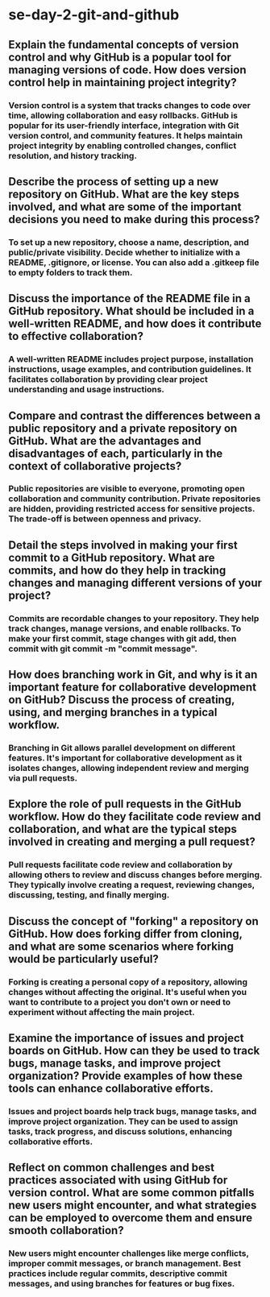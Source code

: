 # se-day-2-git-and-github
## Explain the fundamental concepts of version control and why GitHub is a popular tool for managing versions of code. How does version control help in maintaining project integrity?
### Version control is a system that tracks changes to code over time, allowing collaboration and easy rollbacks. GitHub is popular for its user-friendly interface, integration with Git version control, and community features. It helps maintain project integrity by enabling controlled changes, conflict resolution, and history tracking.

## Describe the process of setting up a new repository on GitHub. What are the key steps involved, and what are some of the important decisions you need to make during this process?
### To set up a new repository, choose a name, description, and public/private visibility. Decide whether to initialize with a README, .gitignore, or license. You can also add a .gitkeep file to empty folders to track them.

## Discuss the importance of the README file in a GitHub repository. What should be included in a well-written README, and how does it contribute to effective collaboration?
### A well-written README includes project purpose, installation instructions, usage examples, and contribution guidelines. It facilitates collaboration by providing clear project understanding and usage instructions.

## Compare and contrast the differences between a public repository and a private repository on GitHub. What are the advantages and disadvantages of each, particularly in the context of collaborative projects?
### Public repositories are visible to everyone, promoting open collaboration and community contribution. Private repositories are hidden, providing restricted access for sensitive projects. The trade-off is between openness and privacy.

## Detail the steps involved in making your first commit to a GitHub repository. What are commits, and how do they help in tracking changes and managing different versions of your project?
### Commits are recordable changes to your repository. They help track changes, manage versions, and enable rollbacks. To make your first commit, stage changes with git add, then commit with git commit -m "commit message".

## How does branching work in Git, and why is it an important feature for collaborative development on GitHub? Discuss the process of creating, using, and merging branches in a typical workflow.
### Branching in Git allows parallel development on different features. It's important for collaborative development as it isolates changes, allowing independent review and merging via pull requests.

## Explore the role of pull requests in the GitHub workflow. How do they facilitate code review and collaboration, and what are the typical steps involved in creating and merging a pull request?
### Pull requests facilitate code review and collaboration by allowing others to review and discuss changes before merging. They typically involve creating a request, reviewing changes, discussing, testing, and finally merging.

## Discuss the concept of "forking" a repository on GitHub. How does forking differ from cloning, and what are some scenarios where forking would be particularly useful?
### Forking is creating a personal copy of a repository, allowing changes without affecting the original. It's useful when you want to contribute to a project you don't own or need to experiment without affecting the main project.

## Examine the importance of issues and project boards on GitHub. How can they be used to track bugs, manage tasks, and improve project organization? Provide examples of how these tools can enhance collaborative efforts.
### Issues and project boards help track bugs, manage tasks, and improve project organization. They can be used to assign tasks, track progress, and discuss solutions, enhancing collaborative efforts.

## Reflect on common challenges and best practices associated with using GitHub for version control. What are some common pitfalls new users might encounter, and what strategies can be employed to overcome them and ensure smooth collaboration?
### New users might encounter challenges like merge conflicts, improper commit messages, or branch management. Best practices include regular commits, descriptive commit messages, and using branches for features or bug fixes.
